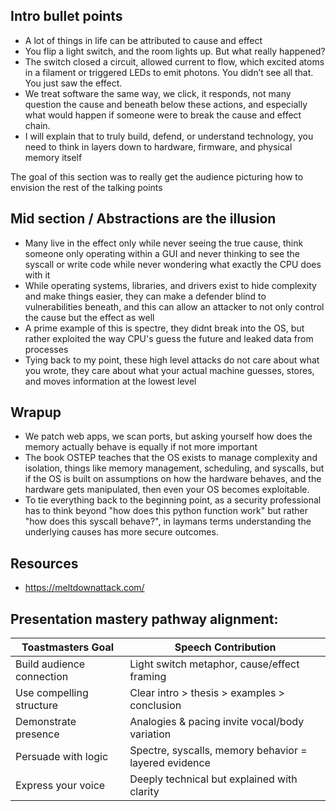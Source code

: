 ## Intro bullet points 

- A lot of things in life can be attributed to cause and effect
- You flip a light switch, and the room lights up. But what really happened?
- The switch closed a circuit, allowed current to flow, which excited atoms in a filament or triggered LEDs to emit photons.
You didn’t see all that. You just saw the effect.
- We treat software the same way, we click, it responds, not many question the cause and beneath below these actions, and especially what would happen if someone were to break the cause and effect chain.
- I will explain that to truly build, defend, or understand technology, you need to think in layers down to hardware, firmware, and physical memory itself

The goal of this section was to really get the audience picturing how to envision the rest of the talking points 

## Mid section / Abstractions are the illusion

- Many live in the effect only while never seeing the true cause, think someone only operating within a GUI and never thinking to see the syscall or write code while never wondering what exactly the CPU does with it
- While operating systems, libraries, and drivers exist to hide complexity and make things easier, they can make a defender blind to vulnerabilities beneath, and this can allow an attacker to not only control the cause but the effect as well
- A prime example of this is spectre, they didnt break into the OS, but rather exploited the way CPU's guess the future and leaked data from processes
- Tying back to my point, these high level attacks do not care about what you wrote, they care about what your actual machine guesses, stores, and moves information at the lowest level

## Wrapup 

- We patch web apps, we scan ports, but asking yourself how does the memory actually behave is equally if not more important
- The book OSTEP teaches that the OS exists to manage complexity and isolation, things like memory management, scheduling, and syscalls, but if the OS is built on assumptions on how the hardware behaves, and the hardware gets manipulated, then even your OS becomes exploitable.
- To tie everything back to the beginning point, as a security professional has to think beyond "how does this python function work" but rather "how does this syscall behave?", in laymans terms understanding the underlying causes has more secure outcomes.

## Resources
- https://meltdownattack.com/

## Presentation mastery pathway alignment: 

| Toastmasters Goal         |      Speech Contribution                              |
| ------------------------- | ----------------------------------------------------- |
| Build audience connection | Light switch metaphor, cause/effect framing           |
| Use compelling structure  | Clear intro > thesis > examples > conclusion          |
| Demonstrate presence      | Analogies & pacing invite vocal/body variation        |
| Persuade with logic       | Spectre, syscalls, memory behavior = layered evidence |
| Express your voice        | Deeply technical but explained with clarity           |
